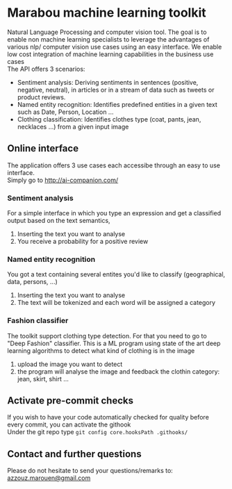 # Marabou machine learning toolkit

Natural Language Processing and computer vision tool. The goal is to enable non machine learning specialists to leverage the advantages of various nlp/ computer vision use cases using an easy interface. We enable low cost integration of machine learning capabilities in the business use cases  
The API offers 3 scenarios:  
- Sentiment analysis: Deriving sentiments in sentences (positive, negative, neutral), in articles or in a stream of data such as tweets or product reviews.
- Named entity recognition: Identifies predefined entities in a given text such as Date, Person, Location ... 
- Clothing classification: Identifies clothes type (coat, pants, jean, necklaces ...) from a given input image  

## Online interface
The application offers 3 use cases each accessibe through an easy to use interface.  
Simply go to http://ai-companion.com/  
### Sentiment analysis
For a simple interface in which you type an expression and get a classified output based on the text semantics,
1. Inserting the text you want to analyse
2. You receive a probability for a positive review
### Named entity recognition
You got a text containing several entites you'd like to classify (geographical, data, persons, ...)  
1. Inserting the text you want to analyse  
2. The text will be tokenized and each word will be assigned a category  
### Fashion classifier
The toolkit support clothing type detection. For that you need to go to "Deep Fashion" classifier. This is a ML program using state of the art deep learning algorithms to detect what kind of clothing is in the image  
1. upload the image you want to detect
2. the program will analyse the image and feedback the clothin category: jean, skirt, shirt ...

## Activate pre-commit checks
If you wish to have your code automatically checked for quality before every commit, you can activate the githook  
Under the git repo type `git config core.hooksPath .githooks/`

## Contact and further questions
Please do not hesitate to send your questions/remarks to: azzouz.marouen@gmail.com  